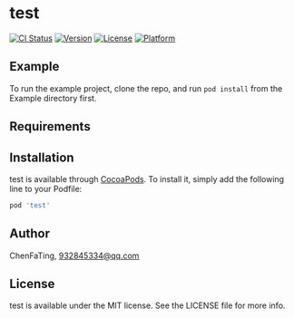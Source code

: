 # test

[![CI Status](https://img.shields.io/travis/ChenFaTing/test.svg?style=flat)](https://travis-ci.org/ChenFaTing/test)
[![Version](https://img.shields.io/cocoapods/v/test.svg?style=flat)](https://cocoapods.org/pods/test)
[![License](https://img.shields.io/cocoapods/l/test.svg?style=flat)](https://cocoapods.org/pods/test)
[![Platform](https://img.shields.io/cocoapods/p/test.svg?style=flat)](https://cocoapods.org/pods/test)

## Example

To run the example project, clone the repo, and run `pod install` from the Example directory first.

## Requirements

## Installation

test is available through [CocoaPods](https://cocoapods.org). To install
it, simply add the following line to your Podfile:

```ruby
pod 'test'
```

## Author

ChenFaTing, 932845334@qq.com

## License

test is available under the MIT license. See the LICENSE file for more info.
